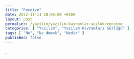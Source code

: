 ```yaml
---
title: "Receive"
date: 2022-11-11 18:00:00 +0300
layout: post
permalink: /yazilim/yazilim-kavramlar-sozluk/receive
categories: [ "Yazılım", "Yazılım Kavramları Sözlüğü" ]
tags: [ "Ne", "Ne demek", "Nedir" ]
published: false
---
```


.

